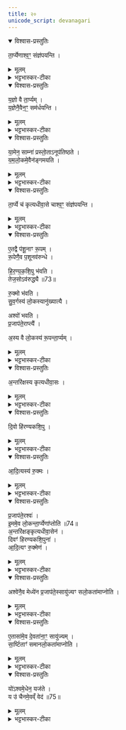 ```yaml
---
title: २०
unicode_script: devanagari
---
```

<details open><summary>विश्वास-प्रस्तुतिः</summary>

ता॒र्प्येणाश्व॒ꣳ॒ संज्ञ॑पयन्ति ।   
</details>

<details><summary>मूलम्</summary>

ता॒र्प्येणाश्व॒ꣳ॒ संज्ञ॑पयन्ति ।   
</details>

<details><summary>भट्टभास्कर-टीका</summary>

1तार्प्येणेत्यादि ॥ तार्प्यं घृताक्तं कम्बळं तेन संज्ञपयन्ति मारयन्ति । 'ज्ञप मारणादौ' ।   
</details>

<details open><summary>विश्वास-प्रस्तुतिः</summary>

य॒ज्ञो वै ता॒र्प्यम् ।   
य॒ज्ञेनै॒वैन॒ꣳ॒ सम॑र्धयन्ति ।   
</details>

<details><summary>मूलम्</summary>

य॒ज्ञो वै ता॒र्प्यम् ।   
य॒ज्ञेनै॒वैन॒ꣳ॒ सम॑र्धयन्ति ।   
</details>

<details><summary>भट्टभास्कर-टीका</summary>

यज्ञो वा इति । प्रधानसाधनत्वात् ।   
</details>

<details open><summary>विश्वास-प्रस्तुतिः</summary>

या॒मेन॒ साम्ना॑ प्रस्तो॒ताऽनूप॑तिष्ठते ।   
य॒म॒लो॒कमे॒वैन॑ङ्गमयति ।   
</details>

<details><summary>मूलम्</summary>

या॒मेन॒ साम्ना॑ प्रस्तो॒ताऽनूप॑तिष्ठते ।   
य॒म॒लो॒कमे॒वैन॑ङ्गमयति ।   
</details>

<details><summary>भट्टभास्कर-टीका</summary>

यामेन यमसंबन्धिना पितृमेधप्रयोज्येन अनूपतिष्ठते । संज्ञप्यमानमश्वं पार्श्वत उपतिष्ठते ॥
</details>

<details open><summary>विश्वास-प्रस्तुतिः</summary>

ता॒र्प्ये च॑ कृत्यधीवा॒से चाश्व॒ꣳ॒ संज्ञ॑पयन्ति ।   
</details>

<details><summary>मूलम्</summary>

ता॒र्प्ये च॑ कृत्यधीवा॒से चाश्व॒ꣳ॒ संज्ञ॑पयन्ति ।   
</details>

<details><summary>भट्टभास्कर-टीका</summary>

2तार्प्ये चेत्यादि ॥ तार्प्यं प्रथमं संस्तीर्य, तत उपरि कत्त्यधीवासं कृत्त्यात्मकमधिवासं छादनपटमास्तीर्य, तत उपरि हिरण्यकशिपु हिरण्मयं कशिपु आस्तरणपटमास्तीर्य तत उपरि रुक्मं शतपलिकं स्वर्णशकलं निधाय, तत उपरि अश्वं संज्ञपयन्ति ॥
</details>

<details open><summary>विश्वास-प्रस्तुतिः</summary>

ए॒तद्वै प॑शू॒नाꣳ रू॒पम् ।  
रू॒पेणै॒व प॒शूनव॑रुन्धे ।   

हि॒र॒ण्य॒क॒शि॒पु भ॑वति ।   
तेज॒सोऽव॑रुद्ध्यै ॥73॥  

रु॒क्मो भ॑वति ।   
सु॒व॒र्गस्य॑ लो॒कस्यानु॑ख्यात्यै ।   

अश्वो॑ भवति ।  
प्र॒जाप॑ते॒राप्त्यै॑ ।   

अ॒स्य वै लो॒कस्य॑ रू॒पन्ता॒र्प्यम् ।   
</details>

<details><summary>मूलम्</summary>

ए॒तद्वै प॑शू॒नाꣳ रू॒पम् ।  
रू॒पेणै॒व प॒शूनव॑रुन्धे ।   

हि॒र॒ण्य॒क॒शि॒पु भ॑वति ।   
तेज॒सोऽव॑रुद्ध्यै ॥73॥  

रु॒क्मो भ॑वति ।   
सु॒व॒र्गस्य॑ लो॒कस्यानु॑ख्यात्यै ।   

अश्वो॑ भवति ।  
प्र॒जाप॑ते॒राप्त्यै॑ ।   

अ॒स्य वै लो॒कस्य॑ रू॒पन्ता॒र्प्यम् ।   
</details>

<details><summary>भट्टभास्कर-टीका</summary>

3अस्य लोकस्य रूपं तार्प्यं अधोभावात् ।   
</details>

<details open><summary>विश्वास-प्रस्तुतिः</summary>

अ॒न्तरि॑क्षस्य कृत्यधीवा॒सः ।   
</details>

<details><summary>मूलम्</summary>

अ॒न्तरि॑क्षस्य कृत्यधीवा॒सः ।   
</details>

<details><summary>भट्टभास्कर-टीका</summary>

कृत्यधीवासोऽन्तरिक्षस्य रूपं द्वितीयत्वात् ।   
</details>

<details open><summary>विश्वास-प्रस्तुतिः</summary>

दि॒वो हि॑रण्यकशि॒पु ।   
</details>

<details><summary>मूलम्</summary>

दि॒वो हि॑रण्यकशि॒पु ।   
</details>

<details><summary>भट्टभास्कर-टीका</summary>

दिवो रूपं हिरण्यकशिपु तृतीयत्वात् ।   
</details>

<details open><summary>विश्वास-प्रस्तुतिः</summary>

आ॒दि॒त्यस्य॑ रु॒क्मः ।   
</details>

<details><summary>मूलम्</summary>

आ॒दि॒त्यस्य॑ रु॒क्मः ।   
</details>

<details><summary>भट्टभास्कर-टीका</summary>

आदित्यस्य रूपं रुक्मः रोचनशीलत्वात् ।   
</details>

<details open><summary>विश्वास-प्रस्तुतिः</summary>

प्र॒जाप॑ते॒रश्वः॑ ।   
इ॒ममे॒व लो॒कन्ता॒र्प्येणा॑प्तोति ॥74॥  
अ॒न्तरि॑क्षङ्कृत्यधीवा॒सेन॑ ।   
दिवꣳ॑ हिरण्यकशि॒पुना॑ ।   
आ॒दि॒त्यꣳ रु॒क्मेण॑ ।   
</details>

<details><summary>मूलम्</summary>

प्र॒जाप॑ते॒रश्वः॑ ।   
इ॒ममे॒व लो॒कन्ता॒र्प्येणा॑प्तोति ॥74॥  
अ॒न्तरि॑क्षङ्कृत्यधीवा॒सेन॑ ।   
दिवꣳ॑ हिरण्यकशि॒पुना॑ ।   
आ॒दि॒त्यꣳ रु॒क्मेण॑ ।   
</details>

<details><summary>भट्टभास्कर-टीका</summary>

प्रजापतेः रूपमश्वः प्रजापत्यक्षिपरिणामत्वात् ।   
</details>

<details open><summary>विश्वास-प्रस्तुतिः</summary>

अश्वे॑नै॒व मेध्ये॑न प्र॒जाप॑ते॒स्सायु॑ज्यꣳ सलो॒कता॑माप्नोति ।   
</details>

<details><summary>मूलम्</summary>

अश्वे॑नै॒व मेध्ये॑न प्र॒जाप॑ते॒स्सायु॑ज्यꣳ सलो॒कता॑माप्नोति ।   
</details>

<details><summary>भट्टभास्कर-टीका</summary>

सायुज्यं सयुक्त्वं ऐक्यम् । सलोकतां समानलोकताम् ।   
</details>

<details open><summary>विश्वास-प्रस्तुतिः</summary>

ए॒तासा॑मे॒व दे॒वता॑ना॒ꣳ॒ सायु॑ज्यम् ।   
सा॒र्ष्टिताꣳ॑ समानलो॒कता॑माप्नोति ।  
</details>

<details><summary>मूलम्</summary>

ए॒तासा॑मे॒व दे॒वता॑ना॒ꣳ॒ सायु॑ज्यम् ।   
सा॒र्ष्टिताꣳ॑ समानलो॒कता॑माप्नोति ।  
</details>

<details><summary>भट्टभास्कर-टीका</summary>

एतासामेव देवतानां सायुज्यमैक्यम् । सार्ष्टितां समानवीर्यत्वं समानलोकतां चाप्नोति ।   
</details>

<details open><summary>विश्वास-प्रस्तुतिः</summary>

यो॑ऽश्वमे॒धेन॒ यज॑ते ।   
य उ॑ चैनमे॒वव्ँ वेद॑ ॥75॥  
</details>

<details><summary>मूलम्</summary>

यो॑ऽश्वमे॒धेन॒ यज॑ते ।   
य उ॑ चैनमे॒वव्ँ वेद॑ ॥75॥  
</details>

<details><summary>भट्टभास्कर-टीका</summary>

योऽश्वमेधेन यजते, यश्चैनं एवंमहिमानं वेदैव न यजते सोऽप्युक्तफलभागिति । ऋच्छ गतीन्द्रियप्रळयमूर्तिभावेषु, क्तिनि समानस्य सभावः, वर्णविकारश्छान्दसः ॥


इति तृतीये नवमं विंशोऽनुवाकः ॥  

</details>

